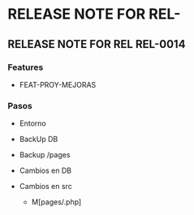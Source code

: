 # RELEASE NOTE FOR REL-

## RELEASE NOTE FOR REL REL-0014

### Features

- FEAT-PROY-MEJORAS

### Pasos

- Entorno

- BackUp DB
- Backup /pages
- Cambios en DB

- Cambios en src
  - M[pages/.php]
